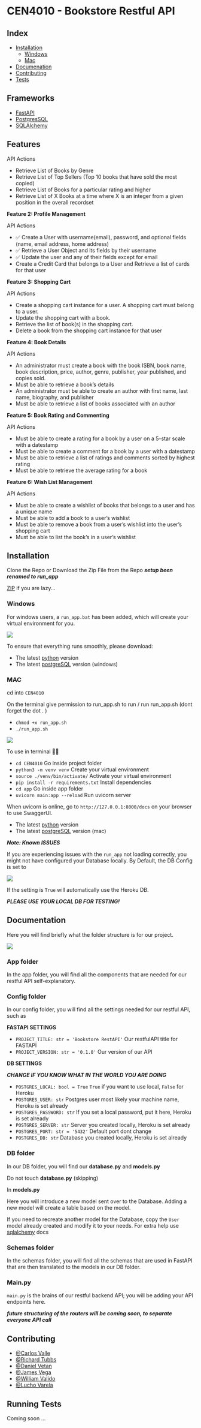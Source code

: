 # CEN4010 - Bookstore Restful API

## Index

- [Installation](https://github.com/willysyztem/CEN4010/tree/profile-management#installation)
  - [Windows](https://github.com/willysyztem/CEN4010/tree/profile-management#windows)
  - [Mac](https://github.com/willysyztem/CEN4010/tree/profile-management#mac)
- [Documenation](https://github.com/willysyztem/CEN4010/tree/profile-management#documentation)
- [Contributing](https://github.com/willysyztem/CEN4010/tree/profile-management#contributing)
- [Tests](https://github.com/willysyztem/CEN4010/tree/profile-management#running-tests)

## Frameworks

- [FastAPI](https://fastapi.tiangolo.com/)
- [PostgresSQL](https://www.postgresql.org/)
- [SQLAlchemy](https://www.sqlalchemy.org/)

## Features

API Actions

- Retrieve List of Books by Genre
- Retrieve List of Top Sellers (Top 10 books that have sold the most copied)
- Retrieve List of Books for a particular rating and higher
- Retrieve List of X Books at a time where X is an integer from a given position in the overall recordset

**Feature 2: Profile Management**

API Actions

- ✅ Create a User with username(email), password, and optional fields (name, email address, home address)
- ✅ Retrieve a User Object and its fields by their username
- ✅ Update the user and any of their fields except for email
- Create a Credit Card that belongs to a User and Retrieve a list of cards for that user

**Feature 3: Shopping Cart**

API Actions

- Create a shopping cart instance for a user. A shopping cart must belong to a user.
- Update the shopping cart with a book.
- Retrieve the list of book(s) in the shopping cart.
- Delete a book from the shopping cart instance for that user

**Feature 4: Book Details**

API Actions

- An administrator must create a book with the book ISBN, book name, book description, price, author, genre, publisher, year published, and copies sold.
- Must be able to retrieve a book’s details
- An administrator must be able to create an author with first name, last name, biography, and publisher
- Must be able to retrieve a list of books associated with an author

**Feature 5: Book Rating and Commenting**

API Actions

- Must be able to create a rating for a book by a user on a 5-star scale with a datestamp
- Must be able to create a comment for a book by a user with a datestamp
- Must be able to retrieve a list of ratings and comments sorted by highest rating
- Must be able to retrieve the average rating for a book

**Feature 6: Wish List Management**

API Actions

- Must be able to create a wishlist of books that belongs to a user and has a unique name
- Must be able to add a book to a user’s wishlist
- Must be able to remove a book from a user’s wishlist into the user’s shopping cart
- Must be able to list the book’s in a user’s wishlist

## Installation

Clone the Repo or Download the Zip File from the Repo
**_setup been renamed to run_app_**

[ZIP](https://github.com/willysyztem/CEN4010/archive/refs/heads/main.zip) if you are lazy...

### Windows

For windows users, a `run_app.bat` has been added, which will create your virtual environment for you.

![](https://i.ibb.co/zHDRw8S/setup-gif.gif)

To ensure that everything runs smoothly, please download:

- The latest [python](https://www.python.org/downloads/release/python-3102/) version
- The latest [postgreSQL](https://www.postgresql.org/download/windows/) version (windows)

### MAC

cd into `CEN4010`

On the terminal give permission to run_app.sh to run / run run_app.sh (dont forget the dot . )

- `chmod +x run_app.sh`
- `./run_app.sh`

![](https://i.ibb.co/WPrRNkV/setup-mac-gif.gif)

To use in terminal 👨‍💻

- `cd CEN4010` Go inside project folder
- `python3 -m venv venv` Create your virtual environment
- `source ./venv/bin/activate/` Activate your virtual environment
- `pip install -r requirements.txt` Install dependencies
- `cd app` Go inside app folder
- `uvicorn main:app --reload` Run uvicorn server

When uvicorn is online, go to `http://127.0.0.1:8000/docs` on your browser to use SwaggerUI.

- The latest [python](https://www.python.org/downloads/release/python-3102/) version
- The latest [postgreSQL](https://www.postgresql.org/download/macosx/) version (mac)

**_Note: Known ISSUES_**

If you are experiencing issues with the `run_app` not loading correctly, you might not have configured your Database locally.
By Default, the DB Config is set to

![](https://i.ibb.co/qRWQDW6/code1.png)

If the setting is `True` will automatically use the Heroku DB.

**_PLEASE USE YOUR LOCAL DB FOR TESTING!_**

## Documentation

Here you will find briefly what the folder structure is for our project.

![](https://i.ibb.co/5F7Z1Ck/Screen-Shot-2022-02-16-at-2-08-05-PM.png)

### App folder

In the app folder, you will find all the components that are needed for our restful API
self-explanatory.

### Config folder

In our config folder, you will find all the settings needed for our restful API, such as

**FASTAPI SETTINGS**

- `PROJECT_TITLE: str = 'Bookstore RestAPI'` Our restfulAPI title for FASTAPI
- `PROJECT_VERSION: str = '0.1.0'` Our version of our API

**DB SETTINGS**

**_CHANGE IF YOU KNOW WHAT IN THE WORLD YOU ARE DOING_**

- `POSTGRES_LOCAL: bool = True` `True` if you want to use local, `False` for Heroku
- `POSTGRES_USER: str` Postgres user most likely your machine name, Heroku is set already
- `POSTGRES_PASSWORD: str` If you set a local password, put it here, Heroku is set already
- `POSTGRES_SERVER: str` Server you created locally, Heroku is set already
- `POSTGRES_PORT: str = '5432'` Default port dont change
- `POSTGRES_DB: str` Database you created locally, Heroku is set already

### DB folder

In our DB folder, you will find our **database.py** and **models.py**

Do not touch **database.py** (skipping)

In **models.py**

Here you will introduce a new model sent over to the Database. Adding a new model will create a table based on the model.

If you need to recreate another model for the Database, copy the `User` model already created and
modify it to your needs. For extra help use [sqlalchemy](https://docs.sqlalchemy.org/en/14/orm/tutorial.html#create-a-schema) docs

### Schemas folder

In the schemas folder, you will find all the schemas that are used in FastAPI that are then
translated to the models in our DB folder.

### Main.py

`main.py` is the brains of our restful backend API; you will be adding your API endpoints here.

**_future structuring of the routers will be coming soon, to separate everyone API call_**

## Contributing

- [@Carlos Valle](https://github.com/cvall91)
- [@Richard Tubbs](https://github.com/Kedrik84)
- [@Daniel Vetan](https://github.com/danielvetan)
- [@James Vega](https://github.com/Jamesondawg)
- [@William Valido](https://www.github.com/willysyztem)
- [@Lucho Varela](https://github.com/LucianoVarela)

## Running Tests

Coming soon ...
